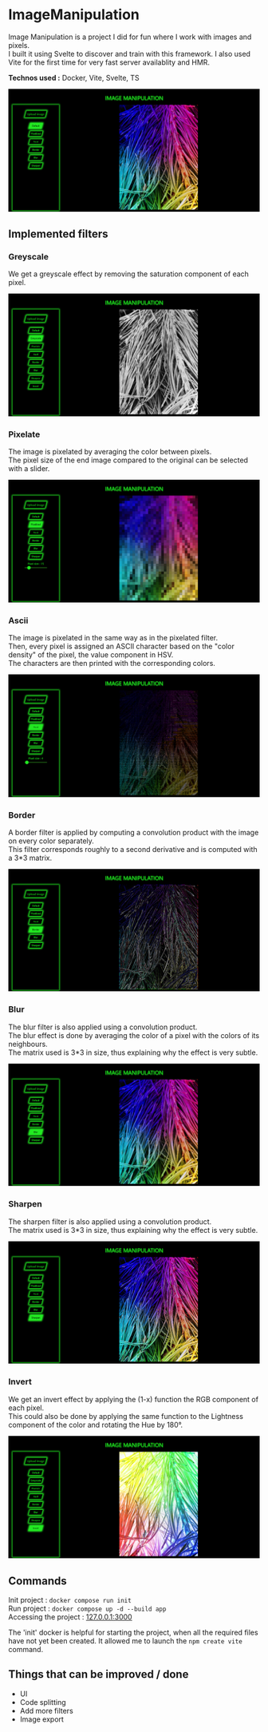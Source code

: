 # ImageManipulation

Image Manipulation is a project I did for fun where I work with images and pixels.  
I built it using Svelte to discover and train with this framework. I also used Vite for the first time for very fast server availablity and HMR.

**Technos used :** Docker, Vite, Svelte, TS

![Default Image](./images/default_image.png)

## Implemented filters

### Greyscale

We get a greyscale effect by removing the saturation component of each pixel.

![Greyscale Image](./images/greyscale_image.png)

### Pixelate

The image is pixelated by averaging the color between pixels.  
The pixel size of the end image compared to the original can be selected with a slider.  

![Pixelated Image](./images/pixelated_image.png)

### Ascii

The image is pixelated in the same way as in the pixelated filter.   
Then, every pixel is assigned an ASCII character based on the "color density" of the pixel, the value component in HSV.  
The characters are then printed with the corresponding colors.

![ASCII Image](./images/ascii_image.png)

### Border

A border filter is applied by computing a convolution product with the image on every color separately.  
This filter corresponds roughly to a second derivative and is computed with a 3*3 matrix.

![Border Image](./images/border_image.png)

### Blur

The blur filter is also applied using a convolution product.  
The blur effect is done by averaging the color of a pixel with the colors of its neighbours.  
The matrix used is 3*3 in size, thus explaining why the effect is very subtle.

![Blurred Image](./images/blurred_image.png)

### Sharpen

The sharpen filter is also applied using a convolution product.  
The matrix used is 3*3 in size, thus explaining why the effect is very subtle.

![Sharpened Image](./images/sharpened_image.png)

### Invert

We get an invert effect by applying the (1-x) function the RGB component of each pixel.  
This could also be done by applying the same function to the Lightness component of the color and rotating the Hue by 180°.

![Inverted Image](./images//inverted_image.png)

## Commands

Init project : `docker compose run init`  
Run project : `docker compose up -d --build app`  
Accessing the project : [127.0.0.1:3000](http://127.0.0.1:3000)

The 'init' docker is helpful for starting the project, when all the required files have not yet been created. It allowed me to launch the `npm create vite` command.

## Things that can be improved / done

- UI
- Code splitting
- Add more filters
- Image export